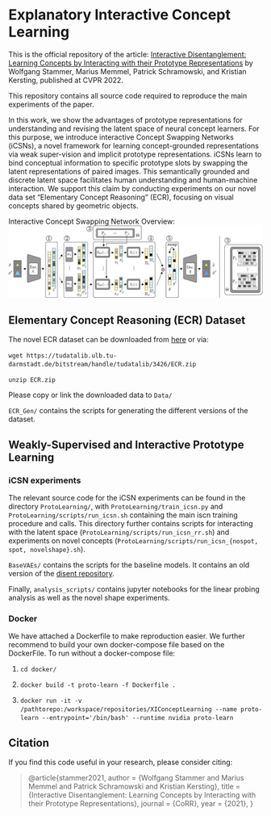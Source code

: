# Explanatory Interactive Concept Learning

This is the official repository of the article: [Interactive Disentanglement: Learning Concepts by Interacting with 
their Prototype Representations](https://arxiv.org/pdf/2112.02290.pdf) by Wolfgang Stammer, Marius Memmel, 
Patrick Schramowski, and Kristian Kersting, published at CVPR 2022.

This repository contains all source code required to reproduce the main experiments of the paper.

In this work, we show the advantages of prototype representations for understanding and revising the latent space of 
neural concept learners. For this purpose, we introduce interactive Concept Swapping Networks (iCSNs), a novel 
framework for learning concept-grounded representations via weak super-vision and implicit prototype representations. 
iCSNs learn to bind conceptual information to specific prototype slots by swapping the latent representations of paired 
images. This semantically grounded and discrete latent space facilitates human understanding and human-machine 
interaction. We support this claim by conducting experiments on our novel data set “Elementary Concept Reasoning” 
(ECR), focusing on visual concepts shared by geometric objects.

Interactive Concept Swapping Network Overview:
![Prototype Concept Learning via Interactive Concept Swapping Networks](./figures/icsn.png)

## Elementary Concept Reasoning (ECR) Dataset

The novel ECR dataset can be downloaded from [here](https://tudatalib.ulb.tu-darmstadt.de/handle/tudatalib/3426) or via:

```wget https://tudatalib.ulb.tu-darmstadt.de/bitstream/handle/tudatalib/3426/ECR.zip```

```unzip ECR.zip``` 

Please copy or link the downloaded data to ```Data/``` 

```ECR_Gen/``` contains the scripts for generating the different versions of the dataset.

## Weakly-Supervised and Interactive Prototype Learning

### iCSN experiments

The relevant source code for the iCSN experiments can be found in the directory ```ProtoLearning/```, with 
```ProtoLearning/train_icsn.py``` and ```ProtoLearning/scripts/run_icsn.sh``` containing the main iscn training 
procedure and calls. This directory further contains scripts for interacting with the latent space 
(```ProtoLearning/scripts/run_icsn_rr.sh```) and experiments on novel concepts 
(```ProtoLearning/scripts/run_icsn_{nospot, spot, novelshape}.sh```).

```BaseVAEs/``` contains the scripts for the baseline models. It contains an old version of the 
[disent repository](https://github.com/nmichlo/disent).

Finally, ```analysis_scripts/``` contains jupyter notebooks for the linear probing analysis as well as the novel shape 
experiments.

### Docker

We have attached a Dockerfile to make reproduction easier. We further recommend to build your own docker-compose file
based on the DockerFile. To run without a docker-compose file:

1. ```cd docker/```

2. ```docker build -t proto-learn -f Dockerfile .```

3. ```docker run -it -v /pathtorepo:/workspace/repositories/XIConceptLearning --name proto-learn --entrypoint='/bin/bash' --runtime nvidia proto-learn```

## Citation
If you find this code useful in your research, please consider citing:

> @article{stammer2021,
  author    = {Wolfgang Stammer and
               Marius Memmel and
               Patrick Schramowski and
               Kristian Kersting},
  title     = {Interactive Disentanglement: Learning Concepts by Interacting with
               their Prototype Representations},
  journal   = {CoRR},
  year      = {2021},
}

